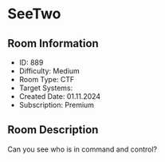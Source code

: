 ﻿# SeeTwo

## Room Information
- ID: 889
- Difficulty: Medium
- Room Type: CTF
- Target Systems: 
- Created Date: 01.11.2024
- Subscription: Premium

## Room Description
Can you see who is in command and control?
